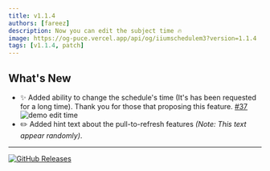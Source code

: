 ```yaml
---
title: v1.1.4
authors: [fareez]
description: Now you can edit the subject time 🔥
image: https://og-puce.vercel.app/api/og/iiumschedulem3?version=1.1.4
tags: [v1.1.4, patch]
---
```


## What's New

- :sparkles: Added ability to change the schedule's time (It's has been requested for a long time). Thank you for those that proposing this feature. [#37](https://github.com/iqfareez/iium_schedule/issues/37)
    ![demo edit time](https://imgur.com/EYwFqkb.gif)
- :pencil2: Added hint text about the pull-to-refresh features _(Note: This text appear randomly)_.

___
[![GitHub Releases](https://img.shields.io/badge/view%20on%20github-%23121011.svg?style=for-the-badge&logo=github&logoColor=white)](https://github.com/iqfareez/iium_schedule/releases/tag/1.1.4%2B26)